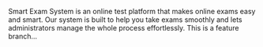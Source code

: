 Smart Exam System is an online test platform that makes online exams easy and smart. Our system is built to help you take exams smoothly and lets administrators manage the whole process effortlessly.
This is a feature branch...
